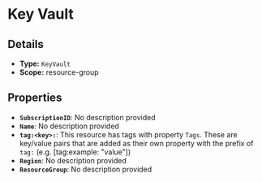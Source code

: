 # Key Vault

## Details

- **Type:** `KeyVault`
- **Scope:** resource-group

## Properties

- **`SubscriptionID`**: No description provided
- **`Name`**: No description provided
- **`tag:<key>:`**: This resource has tags with property `Tags`. These are key/value pairs that are
	added as their own property with the prefix of `tag:` (e.g. [tag:example: "value"]) 
- **`Region`**: No description provided
- **`ResourceGroup`**: No description provided

